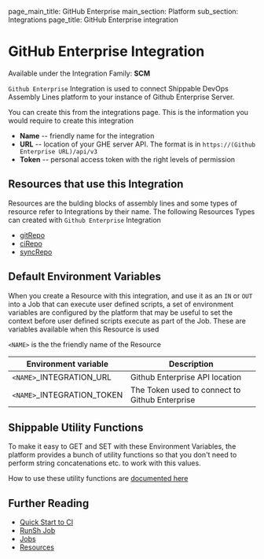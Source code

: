 page_main_title: GitHub Enterprise
main_section: Platform
sub_section: Integrations
page_title: GitHub Enterprise integration

# GitHub Enterprise Integration

Available under the Integration Family: **SCM**

`Github Enterprise` Integration is used to connect Shippable DevOps Assembly Lines platform to your instance of Github Enterprise Server. 

You can create this from the integrations page. This is the information you would require to create this integration

* **Name** -- friendly name for the integration
* **URL** -- location of your GHE server API. The format is in `https://(Github Enterprise URL)/api/v3`
* **Token** -- personal access token with the right levels of permission

## Resources that use this Integration
Resources are the bulding blocks of assembly lines and some types of resource refer to Integrations by their name. The following Resources Types can created with `Github Enterprise` Integration 

* [gitRepo](/workflow/platform/resource/gitRepo)
* [ciRepo](/workflow/platform/resource/ciRepo)
* [syncRepo](/workflow/platform/resource/syncRepo)

## Default Environment Variables
When you create a Resource with this integration, and use it as an `IN` or `OUT` into a Job that can execute user defined scripts, a set of environment variables are configured by the platform that may be useful to set the context before user defined scripts execute as part of the Job. These are variables available when this Resource is used

`<NAME>` is the the friendly name of the Resource

| Environment variable						| Description                         |
| ------------- 								|------------------------------------ |
| `<NAME>`\_INTEGRATION\_URL    			| Github Enterprise API location |
| `<NAME>`\_INTEGRATION\_TOKEN			| The Token used to connect to Github Enterprise |

## Shippable Utility Functions
To make it easy to GET and SET with these Environment Variables, the platform provides a bunch of utility functions so that you don't need to perform string concatenations etc. to work with this values.

How to use these utility functions are [documented here](/platform/tutorial/workflow/howto-use-shipctl)

## Further Reading
* [Quick Start to CI](/getting-started/ci-sample)
* [RunSh Job](/platform/workflow/job/runsh)
* [Jobs](/platform/workflow/job/overview)
* [Resources](/platform/workflow/resource/overview)
